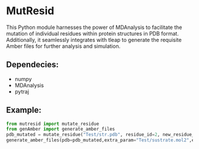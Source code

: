 # MutResid
This Python module harnesses the power of MDAnalysis to facilitate the mutation of individual residues within protein structures in PDB format. Additionally, it seamlessly integrates with tleap to generate the requisite Amber files for further analysis and simulation.

## Dependecies:
- numpy
- MDAnalysis
- pytraj

## Example:
```python
from mutresid import mutate_residue
from genAmber import generate_amber_files
pdb_mutated = mutate_residue("Test/str.pdb", residue_id=2, new_residue_name="HIS")
generate_amber_files(pdb=pdb_mutated,extra_param="Test/sustrate.mol2",extra_name="PET",addSolvent=False,verbose=False)
```

